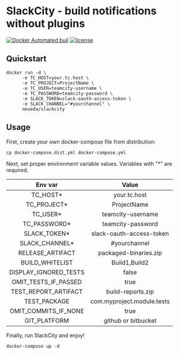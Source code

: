 # SlackCity - build notifications without plugins #
[![Docker Automated buil](https://img.shields.io/docker/automated/jrottenberg/ffmpeg.svg)](https://hub.docker.com/r/neueda/slackcity/)
[![license](https://img.shields.io/github/license/mashape/apistatus.svg)](https://github.com/neueda/slackcity/blob/master/LICENSE)
## Quickstart ##
```
docker run -d \
      -e TC_HOST=your.tc.host \
      -e TC_PROJECT=ProjectName \
      -e TC_USER=teamcity-username \
      -e TC_PASSWORD=teamcity-password \
      -e SLACK_TOKEN=slack-oauth-access-token \
      -e SLACK_CHANNEL="#yourchannel" \
      neueda/slackcity
```

## Usage ##
First, create your own docker-compose file from distribution:

`cp docker-compose.dist.yml docker-compose.yml`

Next, set proper environment variable values. Variables with "\*" are required.

|        Env var        |           Value            |
|:---------------------:|:--------------------------:|
|        TC_HOST*       |        your.tc.host        |
|      TC_PROJECT*      |         ProjectName        |
|        TC_USER*       |      teamcity-username     |
|      TC_PASSWORD*     |      teamcity-password     |
|      SLACK_TOKEN*     |  slack-oauth-access-token  |
|     SLACK_CHANNEL*    |        #yourchannel        |
|    RELEASE_ARTIFACT   |    packaged-binaries.zip   |
|    BUILD_WHITELIST    |        Build1,Build2       |
| DISPLAY_IGNORED_TESTS |            false           |
|  OMIT_TESTS_IF_PASSED |            true            |
|  TEST_REPORT_ARTIFACT |      build-reports.zip     |
|      TEST_PACKAGE     | com.myproject.module.tests |
|  OMIT_COMMITS_IF_NONE |            true            |
|      GIT_PLATFORM     |     github or bitbucket    |

Finally, run SlackCity and enjoy!

`docker-compose up -d`

